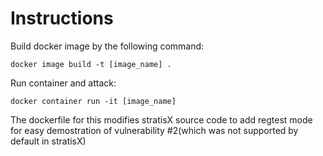 Instructions
=
Build docker image by the following command:<br>
```
docker image build -t [image_name] .
```
Run container and attack:<br>
```
docker container run -it [image_name]
```
 The dockerfile for this modifies stratisX source code to add regtest mode for easy demostration of vulnerability #2(which was not supported by default in stratisX)
